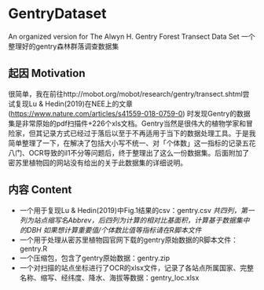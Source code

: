 # GentryDataset
An organized version for The Alwyn H. Gentry Forest Transect Data Set
一个整理好的gentry森林群落调查数据集

## 起因 Motivation
很简单，我在前往http://mobot.org/mobot/research/gentry/transect.shtml尝试复现Lu & Hedin(2019)在NEE上的文章 (https://www.nature.com/articles/s41559-018-0759-0) 时发现Gentry的数据集是非常原始的pdf扫描件+226个xls文档。Gentry当然是很伟大的植物学家和冒险家，但其记录方式已经过于落后以至于不再适用于当下的数据处理工具。于是我简单整理了一下，在解决了包括大小写不统一、对「个体数」这一指标的记录五花八门、OCR导致的il1不分等问题后，终于整理出了这么一份数据集。后面附加了密苏里植物园的网站没有给出的关于此数据集的详细说明。

## 内容 Content
- 一个用于复现Lu & Hedin(2019)中Fig.1结果的csv：gentry.csv
*共四列，第一列为站点缩写名Abbrev，后四列为计算的相对比基面积，计算基于数据集中的DBH*
*如果想计算重要值/个体数比值等指标请在R脚本文件*
- 一个用于处理从密苏里植物园官网下载的gentry原始数据的R脚本文件：gentry.R
- 一个压缩包，包含了gentry原始数据：gentry.zip
- 一个对扫描的站点坐标进行了OCR的xlsx文件，记录了各站点所属国家、完整名称、缩写、经纬度、降水、海拔等数据：gentry_loc.xlsx
